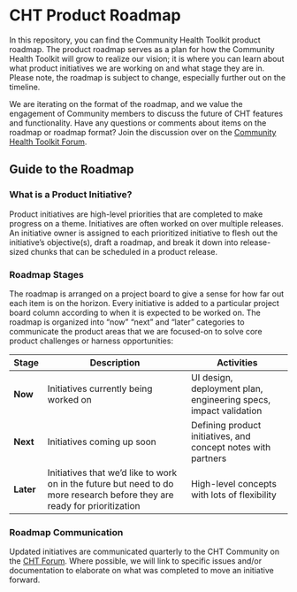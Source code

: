 # CHT Product Roadmap
In this repository, you can find the Community Health Toolkit product roadmap. The product roadmap serves as a plan for how the Community Health Toolkit will grow to realize our vision; it is where you can learn about what product initiatives we are working on and what stage they are in. Please note, the roadmap is subject to change, especially further out on the timeline.

We are iterating on the format of the roadmap, and we value the engagement of Community members to discuss the future of CHT features and functionality. Have any questions or comments about items on the roadmap or roadmap format? Join the discussion over on the [Community Health Toolkit Forum](https://forum.communityhealthtoolkit.org/c/product/roadmaps/25).

## Guide to the Roadmap

### What is a Product Initiative?
Product initiatives are high-level priorities that are completed to make progress on a theme. Initiatives are often worked on over multiple releases. An initiative owner is assigned to each prioritized initiative to flesh out the initiative’s objective(s), draft a roadmap, and break it down into release-sized chunks that can be scheduled in a product release. 

### Roadmap Stages
The roadmap is arranged on a project board to give a sense for how far out each item is on the horizon. Every initiative is added to a particular project board column according to when it is expected to be worked on.  The roadmap is organized into “now” “next” and “later” categories to communicate the product areas that we are focused-on to solve core product challenges or harness opportunities:

| Stage | Description | Activities |
| --- | --- | --- |
| **Now** | Initiatives currently being worked on | UI design, deployment plan, engineering specs, impact validation |
| **Next** | Initiatives coming up soon | Defining product initiatives, and concept notes with partners | 
| **Later** | Initiatives that we’d like to work on in the future but need to do more research before they are ready for prioritization | High-level concepts with lots of flexibility | 

### Roadmap Communication
Updated initiatives are communicated quarterly to the CHT Community on the [CHT Forum](https://forum.communityhealthtoolkit.org/c/product/roadmaps/25). Where possible, we will link to specific issues and/or documentation to elaborate on what was completed to move an initiative forward. 
